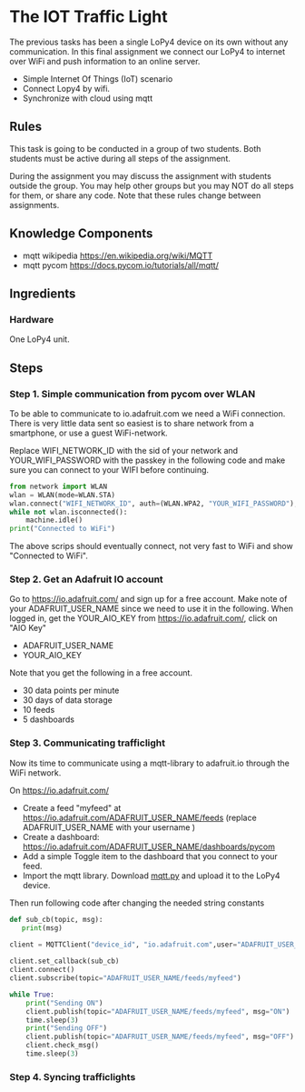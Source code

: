# The IOT Traffic Light

The previous tasks has been a single LoPy4 device on its own without any communication. In this final assignment we connect our LoPy4 to internet over WiFi and push information to an online server. 

 * Simple Internet Of Things (IoT) scenario
 * Connect Lopy4 by wifi. 
 * Synchronize with cloud using mqtt
 

## Rules

This task is going to be conducted in a group of two students. Both students must be active during all steps of the assignment.

During the assignment you may discuss the assignment with students outside the group. 
You may help other groups but you may NOT do all steps for them, or share any code. Note that these rules change between assignments.

## Knowledge Components

 * mqtt wikipedia https://en.wikipedia.org/wiki/MQTT
 * mqtt pycom https://docs.pycom.io/tutorials/all/mqtt/
 

## Ingredients

### Hardware
 One LoPy4 unit.
 
## Steps

### Step 1. Simple communication from pycom over WLAN
To be able to communicate to io.adafruit.com we need a WiFi connection. There is very little data sent so easiest is to share network from a smartphone, or use a guest WiFi-network.

Replace WIFI_NETWORK_ID with the sid of your network and YOUR_WIFI_PASSWORD with the passkey in the following code and make sure you can connect to your WIFI before continuing. 

```python
from network import WLAN
wlan = WLAN(mode=WLAN.STA)
wlan.connect("WIFI_NETWORK_ID", auth=(WLAN.WPA2, "YOUR_WIFI_PASSWORD"), timeout=5000)
while not wlan.isconnected():
    machine.idle()
print("Connected to WiFi")
```

The above scrips should eventually connect, not very fast to WiFi and show "Connected to WiFi".


### Step 2. Get an Adafruit IO account

Go to https://io.adafruit.com/  and sign up for a free account. Make note of your ADAFRUIT_USER_NAME since we need to use it in the following. When logged in, get the YOUR_AIO_KEY from https://io.adafruit.com/, click on "AIO Key"

 * ADAFRUIT_USER_NAME
 * YOUR_AIO_KEY


Note that you get the following in a free account.

 * 30 data points per minute
 * 30 days of data storage
 * 10 feeds
 * 5 dashboards



### Step 3. Communicating trafficlight

Now its time to communicate using a mqtt-library to adafruit.io through the WiFi network. 

On https://io.adafruit.com/
* Create a feed "myfeed" at https://io.adafruit.com/ADAFRUIT_USER_NAME/feeds (replace ADAFRUIT_USER_NAME with your username )
* Create a dashboard:  https://io.adafruit.com/ADAFRUIT_USER_NAME/dashboards/pycom
 * Add a simple Toggle item to the dashboard that you connect to your feed.
* Import the mqtt library. Download [mqtt.py](../lib/mqtt.py) and upload it to the LoPy4 device. 

Then run following code after changing the needed string constants

```python
def sub_cb(topic, msg):
   print(msg)
   
client = MQTTClient("device_id", "io.adafruit.com",user="ADAFRUIT_USER_NAME", password="YOUR_AIO_KEY", port=1883)

client.set_callback(sub_cb)
client.connect()
client.subscribe(topic="ADAFRUIT_USER_NAME/feeds/myfeed")

while True:
    print("Sending ON")
    client.publish(topic="ADAFRUIT_USER_NAME/feeds/myfeed", msg="ON")
    time.sleep(3)
    print("Sending OFF")
    client.publish(topic="ADAFRUIT_USER_NAME/feeds/myfeed", msg="OFF")
    client.check_msg()
    time.sleep(3)
```


### Step 4. Syncing trafficlights
